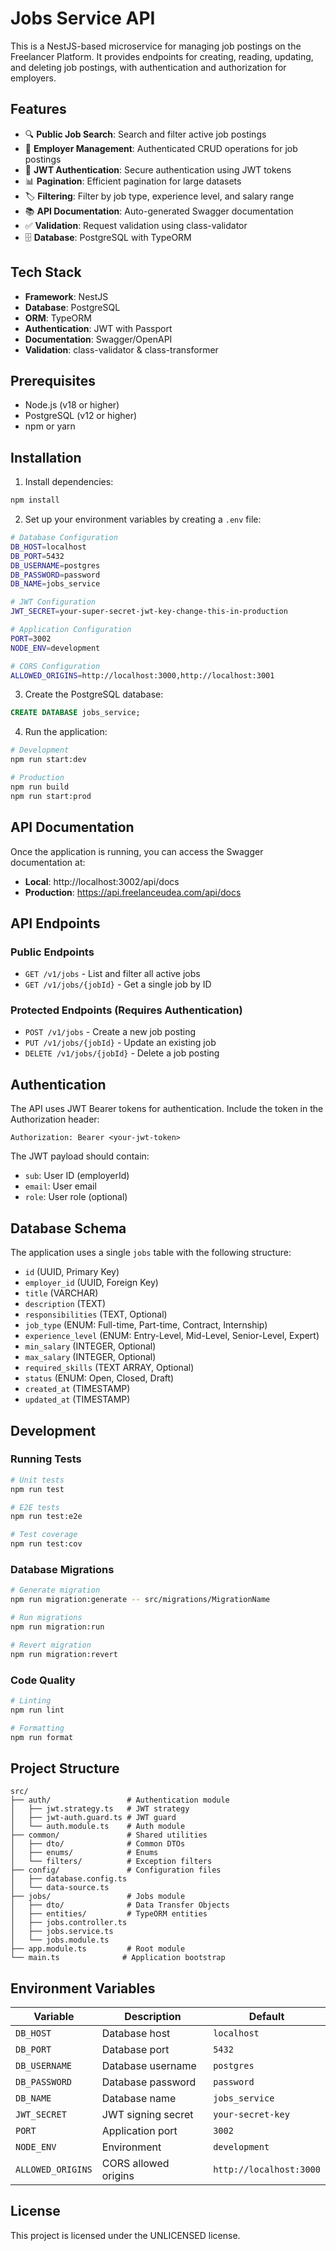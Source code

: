 # Jobs Service API

This is a NestJS-based microservice for managing job postings on the Freelancer Platform. It provides endpoints for creating, reading, updating, and deleting job postings, with authentication and authorization for employers.

## Features

- 🔍 **Public Job Search**: Search and filter active job postings
- 👔 **Employer Management**: Authenticated CRUD operations for job postings
- 🔐 **JWT Authentication**: Secure authentication using JWT tokens
- 📊 **Pagination**: Efficient pagination for large datasets
- 🏷️ **Filtering**: Filter by job type, experience level, and salary range
- 📚 **API Documentation**: Auto-generated Swagger documentation
- ✅ **Validation**: Request validation using class-validator
- 🗄️ **Database**: PostgreSQL with TypeORM

## Tech Stack

- **Framework**: NestJS
- **Database**: PostgreSQL
- **ORM**: TypeORM
- **Authentication**: JWT with Passport
- **Documentation**: Swagger/OpenAPI
- **Validation**: class-validator & class-transformer

## Prerequisites

- Node.js (v18 or higher)
- PostgreSQL (v12 or higher)
- npm or yarn

## Installation

1. Install dependencies:
```bash
npm install
```

2. Set up your environment variables by creating a `.env` file:
```bash
# Database Configuration
DB_HOST=localhost
DB_PORT=5432
DB_USERNAME=postgres
DB_PASSWORD=password
DB_NAME=jobs_service

# JWT Configuration
JWT_SECRET=your-super-secret-jwt-key-change-this-in-production

# Application Configuration
PORT=3002
NODE_ENV=development

# CORS Configuration
ALLOWED_ORIGINS=http://localhost:3000,http://localhost:3001
```

3. Create the PostgreSQL database:
```sql
CREATE DATABASE jobs_service;
```

4. Run the application:
```bash
# Development
npm run start:dev

# Production
npm run build
npm run start:prod
```

## API Documentation

Once the application is running, you can access the Swagger documentation at:
- **Local**: http://localhost:3002/api/docs
- **Production**: https://api.freelanceudea.com/api/docs

## API Endpoints

### Public Endpoints

- `GET /v1/jobs` - List and filter all active jobs
- `GET /v1/jobs/{jobId}` - Get a single job by ID

### Protected Endpoints (Requires Authentication)

- `POST /v1/jobs` - Create a new job posting
- `PUT /v1/jobs/{jobId}` - Update an existing job
- `DELETE /v1/jobs/{jobId}` - Delete a job posting

## Authentication

The API uses JWT Bearer tokens for authentication. Include the token in the Authorization header:

```
Authorization: Bearer <your-jwt-token>
```

The JWT payload should contain:
- `sub`: User ID (employerId)
- `email`: User email
- `role`: User role (optional)

## Database Schema

The application uses a single `jobs` table with the following structure:

- `id` (UUID, Primary Key)
- `employer_id` (UUID, Foreign Key)
- `title` (VARCHAR)
- `description` (TEXT)
- `responsibilities` (TEXT, Optional)
- `job_type` (ENUM: Full-time, Part-time, Contract, Internship)
- `experience_level` (ENUM: Entry-Level, Mid-Level, Senior-Level, Expert)
- `min_salary` (INTEGER, Optional)
- `max_salary` (INTEGER, Optional)
- `required_skills` (TEXT ARRAY, Optional)
- `status` (ENUM: Open, Closed, Draft)
- `created_at` (TIMESTAMP)
- `updated_at` (TIMESTAMP)

## Development

### Running Tests

```bash
# Unit tests
npm run test

# E2E tests
npm run test:e2e

# Test coverage
npm run test:cov
```

### Database Migrations

```bash
# Generate migration
npm run migration:generate -- src/migrations/MigrationName

# Run migrations
npm run migration:run

# Revert migration
npm run migration:revert
```

### Code Quality

```bash
# Linting
npm run lint

# Formatting
npm run format
```

## Project Structure

```
src/
├── auth/                 # Authentication module
│   ├── jwt.strategy.ts   # JWT strategy
│   ├── jwt-auth.guard.ts # JWT guard
│   └── auth.module.ts    # Auth module
├── common/               # Shared utilities
│   ├── dto/              # Common DTOs
│   ├── enums/            # Enums
│   └── filters/          # Exception filters
├── config/               # Configuration files
│   ├── database.config.ts
│   └── data-source.ts
├── jobs/                 # Jobs module
│   ├── dto/              # Data Transfer Objects
│   ├── entities/         # TypeORM entities
│   ├── jobs.controller.ts
│   ├── jobs.service.ts
│   └── jobs.module.ts
├── app.module.ts         # Root module
└── main.ts              # Application bootstrap
```

## Environment Variables

| Variable | Description | Default |
|----------|-------------|---------|
| `DB_HOST` | Database host | `localhost` |
| `DB_PORT` | Database port | `5432` |
| `DB_USERNAME` | Database username | `postgres` |
| `DB_PASSWORD` | Database password | `password` |
| `DB_NAME` | Database name | `jobs_service` |
| `JWT_SECRET` | JWT signing secret | `your-secret-key` |
| `PORT` | Application port | `3002` |
| `NODE_ENV` | Environment | `development` |
| `ALLOWED_ORIGINS` | CORS allowed origins | `http://localhost:3000` |

## License

This project is licensed under the UNLICENSED license. 